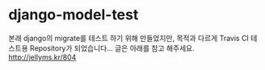 # django-model-test
본래 django의 migrate를 테스트 하기 위해 만들었지만, 목적과 다르게 Travis CI 테스트용 Repository가 되었습니다...
글은 아래를 참고 해주세요.
http://jellyms.kr/804
